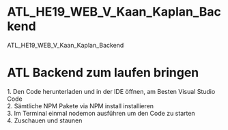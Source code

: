 # ATL_HE19_WEB_V_Kaan_Kaplan_Backend
ATL_HE19_WEB_V_Kaan_Kaplan_Backend

<h1>ATL Backend zum laufen bringen</h1>

<p>1. Den Code herunterladen und in der IDE öffnen, am Besten Visual Studio Code</br>
2. Sämtliche NPM Pakete via NPM install installieren</br>
3. Im Terminal einmal nodemon ausführen um den Code zu starten </br>
4. Zuschauen und staunen</p>
